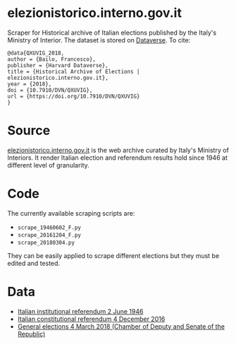 # elezionistorico.interno.gov.it

Scraper for Historical archive of Italian elections published by the Italy's Ministry of Interior. The dataset is stored on [Dataverse](https://doi.org/10.7910/DVN/QXUVIG). To cite:

```
@data{QXUVIG_2018,
author = {Bailo, Francesco},
publisher = {Harvard Dataverse},
title = {Historical Archive of Elections | elezionistorico.interno.gov.it},
year = {2018},
doi = {10.7910/DVN/QXUVIG},
url = {https://doi.org/10.7910/DVN/QXUVIG}
}
```

# Source

[elezionistorico.interno.gov.it](http://elezionistorico.interno.gov.it/index.php?tpel=C&dtel=04/03/2018) is the web archive curated by Italy's Ministry of Interiors. It render Italian election and referendum results hold since 1946 at different level of granularity. 

# Code

The currently available scraping scripts are:
* `scrape_19460602_F.py`
* `scrape_20161204_F.py`
* `scrape_20180304.py`

They can be easily applied to scrape different elections but they must be edited and tested. 


# Data
* [Italian institutional referendum 2 June 1946](open_details_19460602_F.md)
* [Italian constitutional referendum 4 December 2016](open_details_20161204_F.md)
* [General elections 4 March 2018 (Chamber of Deputy and Senate of the Republic)](open_details_20180304.md)


